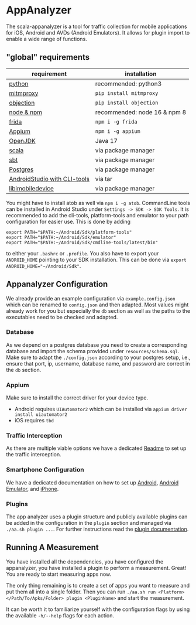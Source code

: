 # AppAnalyzer

The scala-appanalyzer is a tool for traffic collection for mobile applications
for iOS, Android and AVDs (Android Emulators). It allows for plugin import
to enable a wide range of functions.

## "global" requirements

| requirement                                                          | installation                 |
|----------------------------------------------------------------------|------------------------------|
| [python](https://www.python.org/)                                    | recommended: python3         |
| [mitmproxy](https://mitmproxy.org/)                                  | ```pip install mitmproxy```  |
| [objection](https://github.com/sensepost/objection)                  | ```pip install objection```  |
| [node & npm](https://nodejs.org/en)                                  | recommended: node 16 & npm 8 |
| [frida](https://frida.re/)                                           | ```npm i -g frida```         |
| [Appium](http://appium.io/docs/en/2.0/)                              | ```npm i -g appium```        |
| [OpenJDK](https://openjdk.org/)                                      | Java 17                      |
| [scala](https://www.scala-lang.org/)                                 | via package manager          |
| [sbt](https://www.scala-sbt.org/download.html)                       | via package manager          |
| [Postgres](https://www.postgresql.org/)                              | via package manager          |
| [AndroidStudio with CLI-tools](https://developer.android.com/studio) | via tar                      |
| [libimobiledevice](https://libimobiledevice.org/) | via package manager |

You might have to install atob as well via ```npm i -g atob```.
CommandLine tools can be installed in Android Studio under ```Settings -> SDK -> SDK Tools```.
It is recommended to add the cli-tools, platform-tools and emulator to your path configuration for easier use.
This is done by adding
```
export PATH="$PATH:~/Android/Sdk/platform-tools"
export PATH="$PATH:~/Android/Sdk/emulator"
export PATH="$PATH:~/Android/Sdk/cmdline-tools/latest/bin"
```
to either your ```.bashrc``` or ```.profile```.
You also have to export your ```ANDROID_HOME``` pointing to your SDK installation.
This can be done via ```export ANDROID_HOME="~/Android/Sdk"```.

## Appanalyzer Configuration

We already provide an example configuration via `example.config.json` which can be renamed to `config.json` and then
adapted. Most values might already work for you but especially the `db` section as well as the paths to the executables
need to be checked and adapted.

### Database 

As we depend on a postgres database you need to create a corresponding database and import the schema 
provided under ```resources/schema.sql```. Make sure to adapt the `./config.json` according to your postgres setup,
i.e., ensure that port, ip, username, database name, and password are correct in the `db` section.

### Appium

Make sure to install the correct driver for your device type.
- Android requires ```UIAutomator2``` which can be installed via ```appium driver install uiautomator2```
- iOS requires `tbd`

### Traffic Interception

As there are multiple viable options we have a dedicated [Readme](./TRAFFIC_INTERCEPTION.md) to set up the traffic 
interception.

### Smartphone Configuration

We have a dedicated documentation on how to set up [Android](/ANDROID.md), [Android Emulator](./ANDROID_EMULATOR.md), and 
[iPhone](./IPHONE.md).

### Plugins

The app analyzer uses a plugin structure and publicly available plugins can be added in the configuration in the `plugin`
section and managed via `./aa.sh plugin ...`. For further instructions read the [plugin documentation](./PLUGIINS.md).


## Running A Measurement

You have installed all the dependencies, you have configured the appanalyzer, you have installed a plugin to perform a
measurement. Great! You are ready to start measuring apps now.

The only thing remaining is to create a set of apps you want to measure and put them all into a single folder.
Then you can run `./aa.sh run <Platform> </Path/To/Apks/Folder> plugin <PluginName>` and start the measurement.

It can be worth it to familiarize yourself with the configuration flags by using the available `-h/--help` flags for
each action.

